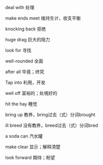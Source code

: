 deal with																处理

make ends meet 															维持生计，收支平衡

knocking back															拒绝

huge drag																巨大的阻力

look for 																寻找

well-rounded															全面

after all																毕竟；终究

Tap into																利用，开发

well off																富裕的；处境好的

hit the hay 															睡觉

bring up																教养，bring过去（式）分词brought

ill breed																没有教养，breed过去（式）分词bred

a soda can 																汽水罐

make clear																显示；解释清楚

look forward															期待；盼望
